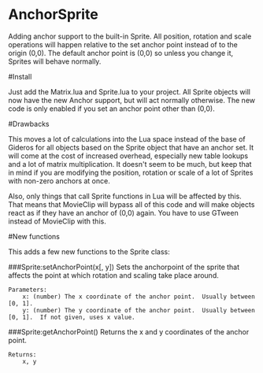 AnchorSprite
============

Adding anchor support to the built-in Sprite.  All position, rotation and scale operations will happen relative to the set anchor point instead of to the origin (0,0).  The default anchor point is (0,0) so unless you change it, Sprites will behave normally.

#Install

Just add the Matrix.lua and Sprite.lua to your project.  All Sprite objects will now have the new Anchor support, but will act normally otherwise.  The new code is only enabled if you set an anchor point other than (0,0).

#Drawbacks

This moves a lot of calculations into the Lua space instead of the base of Gideros for all objects based on the Sprite object that have an anchor set. It will come at the cost of increased overhead, especially new table lookups and a lot of matrix multiplication.  It doesn't seem to be much, but keep that in mind if you are modifying the position, rotation or scale of a lot of Sprites with non-zero anchors at once.

Also, only things that call Sprite functions in Lua will be affected by this.  That means that MovieClip will bypass all of this code and will make objects react as if they have an anchor of (0,0) again.  You have to use GTween instead of MovieClip with this.

#New functions

This adds a few new functions to the Sprite class:

###Sprite:setAnchorPoint(x[, y])
	Sets the anchorpoint of the sprite that affects the point at which rotation and scaling take place around.

	Parameters:
		x: (number) The x coordinate of the anchor point.  Usually between [0, 1].
		y: (number) The y coordinate of the anchor point.  Usually between [0, 1].  If not given, uses x value.

###Sprite:getAnchorPoint()
	Returns the x and y coordinates of the anchor point.

	Returns:
		x, y
